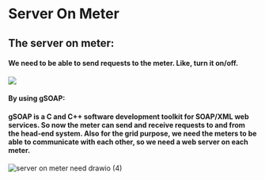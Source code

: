 # Server On Meter

## The server on meter:
#### We need to be able to send requests to the meter. Like, turn it on/off.

<img src="https://drive.google.com/uc?id=1nKY0-2wrDEspNcT88eVoKdDYg4tS1Jug"/>


#### By using gSOAP:
#### gSOAP is a C and C++ software development toolkit for SOAP/XML web services. So now the meter can send and receive requests to and from the head-end system. Also for the grid purpose, we need the meters to be able to communicate with each other, so we need a web server on each meter. 

![server on meter need drawio (4)](https://user-images.githubusercontent.com/51336081/166916352-fd125232-7e62-4096-87d5-b89f728fe1b4.png)
